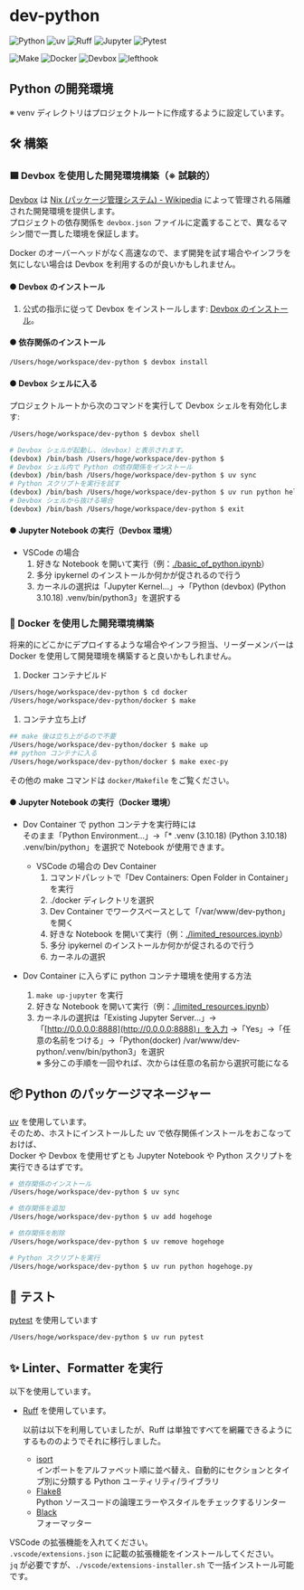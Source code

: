 # dev-python

![Python](https://img.shields.io/badge/Python-3.13-065F97?logo=python&logoColor=CD9A0B)
![uv](https://img.shields.io/badge/uv-86944A?logo=uv&logoColor=271231)
![Ruff](https://img.shields.io/badge/Ruff-86944A?logo=ruff&logoColor=271231)
![Jupyter](https://img.shields.io/badge/Jupyter-CCCCCC?logo=jupyter&logoColor=C25F20)
![Pytest](https://img.shields.io/badge/Pytest-0480B5?logo=pytest&logoColor=white)

![Make](https://img.shields.io/badge/Make-822322?logo=gnu&logoColor=white)
![Docker](https://img.shields.io/badge/Docker-Compose-1658DB?logo=docker&logoColor=white)
![Devbox](https://img.shields.io/badge/Devbox-1C0147?logo=devbox&logoColor=white)
![lefthook](https://img.shields.io/badge/lefthook-282828?logo=lefthook&logoColor=FF2927)

## Python の開発環境

※ venv ディレクトリはプロジェクトルートに作成するように設定しています。

## 🛠 構築

### 🟦 Devbox を使用した開発環境構築（※ 試験的）

[Devbox](https://www.jetify.com/devbox) は [Nix (パッケージ管理システム) - Wikipedia](<https://ja.wikipedia.org/wiki/Nix_(%E3%83%91%E3%83%83%E3%82%B1%E3%83%BC%E3%82%B8%E7%AE%A1%E7%90%86%E3%82%B7%E3%82%B9%E3%83%86%E3%83%A0)>) によって管理される隔離された開発環境を提供します。  
プロジェクトの依存関係を `devbox.json` ファイルに定義することで、異なるマシン間で一貫した環境を保証します。

Docker のオーバーヘッドがなく高速なので、まず開発を試す場合やインフラを気にしない場合は Devbox を利用するのが良いかもしれません。

#### ● Devbox のインストール

1. 公式の指示に従って Devbox をインストールします: [Devbox のインストール](https://www.jetpack.io/devbox/docs/installing-devbox/)。

#### ● 依存関係のインストール

```bash
/Users/hoge/workspace/dev-python $ devbox install
```

#### ● Devbox シェルに入る

プロジェクトルートから次のコマンドを実行して Devbox シェルを有効化します:

```bash
/Users/hoge/workspace/dev-python $ devbox shell

# Devbox シェルが起動し、（devbox）と表示されます。
(devbox) /bin/bash /Users/hoge/workspace/dev-python $
# Devbox シェル内で Python の依存関係をインストール
(devbox) /bin/bash /Users/hoge/workspace/dev-python $ uv sync
# Python スクリプトを実行を試す
(devbox) /bin/bash /Users/hoge/workspace/dev-python $ uv run python hello.py
# Devbox シェルから抜ける場合
(devbox) /bin/bash /Users/hoge/workspace/dev-python $ exit
```

#### ● Jupyter Notebook の実行（Devbox 環境）

- VSCode の場合
  1. 好きな Notebook を開いて実行（例：[./basic_of_python.ipynb](./basic_of_python.ipynb)）
  1. 多分 ipykernel のインストールか何かが促されるので行う
  1. カーネルの選択は「Jupyter Kernel...」→「Python (devbox) (Python 3.10.18) .venv/bin/python3」を選択する

### 🐳 Docker を使用した開発環境構築

将来的にどこかにデプロイするような場合やインフラ担当、リーダーメンバーは Docker を使用して開発環境を構築すると良いかもしれません。

1. Docker コンテナビルド

```bash
/Users/hoge/workspace/dev-python $ cd docker
/Users/hoge/workspace/dev-python/docker $ make
```

1. コンテナ立ち上げ

```bash
## make 後は立ち上がるので不要
/Users/hoge/workspace/dev-python/docker $ make up
## python コンテナに入る
/Users/hoge/workspace/dev-python/docker $ make exec-py
```

その他の make コマンドは `docker/Makefile` をご覧ください。

#### ● Jupyter Notebook の実行（Docker 環境）

- Dov Container で python コンテナを実行時には  
  そのまま「Python Environment...」→「* .venv (3.10.18) (Python 3.10.18) .venv/bin/python」を選択で Notebook が使用できます。
  - VSCode の場合の Dev Container
    1. コマンドパレットで「Dev Containers: Open Folder in Container」を実行
    2. ./docker ディレクトリを選択
    3. Dev Container でワークスペースとして「/var/www/dev-python」を開く
    4. 好きな Notebook を開いて実行（例：[./limited_resources.ipynb](./limited_resources.ipynb)）
    5. 多分 ipykernel のインストールか何かが促されるので行う
    6. カーネルの選択

- Dov Container に入らずに python コンテナ環境を使用する方法
  1. `make up-jupyter` を実行
  2. 好きな Notebook を開いて実行（例：[./limited_resources.ipynb](./limited_resources.ipynb)）
  3. カーネルの選択は「Existing Jupyter Server...」→「[http://0.0.0.0:8888](http://0.0.0.0:8888)」を入力 →「Yes」→「任意の名前をつける」→「Python(docker) /var/www/dev-python/.venv/bin/python3」を選択  
  ※ 多分この手順を一回やれば、次からは任意の名前から選択可能になる

## 📦 Python のパッケージマネージャー

[uv](https://docs.astral.sh/ruff/) を使用しています。  
そのため、ホストにインストールした uv で依存関係インストールをおこなっておけば、  
Docker や Devbox を使用せずとも Jupyter Notebook や Python スクリプトを実行できるはずです。

```bash
# 依存関係のインストール
/Users/hoge/workspace/dev-python $ uv sync

# 依存関係を追加
/Users/hoge/workspace/dev-python $ uv add hogehoge

# 依存関係を削除
/Users/hoge/workspace/dev-python $ uv remove hogehoge

# Python スクリプトを実行
/Users/hoge/workspace/dev-python $ uv run python hogehoge.py
```

## 🧪 テスト

[pytest](https://docs.pytest.org/) を使用しています

```bash
/Users/hoge/workspace/dev-python $ uv run pytest
```

## ✨ Linter、Formatter を実行

以下を使用しています。

- [Ruff](https://docs.astral.sh/ruff/) を使用しています。

  以前は以下を利用していましたが、Ruff は単独ですべてを網羅できるようにするもののようでそれに移行しました。

  - [isort](https://pycqa.github.io/isort/)  
    インポートをアルファベット順に並べ替え、自動的にセクションとタイプ別に分類する Python ユーティリティ/ライブラリ
  - [Flake8](https://flake8.pycqa.org/en/latest/)  
    Python ソースコードの論理エラーやスタイルをチェックするリンター
  - [Black](https://black.readthedocs.io/)  
    フォーマッター

VSCode の拡張機能を入れてください。  
`.vscode/extensions.json` に記載の拡張機能をインストールしてください。  
`jq` が必要ですが、`./vscode/extensions-installer.sh` で一括インストール可能です。
